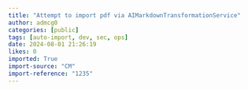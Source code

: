 ```yaml
---
title: "Attempt to import pdf via AIMarkdownTransformationService"
author: admcg0
categories: [public]
tags: [auto-import, dev, sec, ops]
date: 2024-08-01 21:26:19
likes: 0
imported: True 
import-source: "CM"
import-reference: "1235"
---
```


